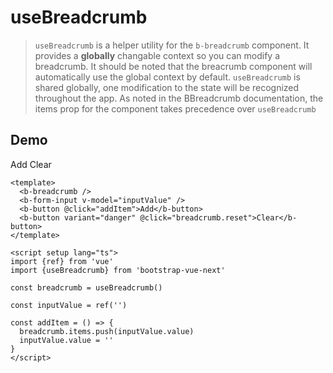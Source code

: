 # useBreadcrumb

> `useBreadcrumb` is a helper utility for the `b-breadcrumb` component. It provides a **globally** changable context so you can modify a breadcrumb. It should be noted that the breacrumb component will automatically use the global context by default. `useBreadcrumb` is shared globally, one modification to the state will be recognized throughout the app. As noted in the BBreadcrumb documentation, the items prop for the component takes precedence over `useBreadcrumb`

## Demo

<b-card>
    <b-breadcrumb />
    <b-form-input v-model="inputValue" />
    <b-button @click="addItem">Add</b-button>
    <b-button variant="danger" @click="breadcrumb.reset">Clear</b-button>
</b-card>

```vue
<template>
  <b-breadcrumb />
  <b-form-input v-model="inputValue" />
  <b-button @click="addItem">Add</b-button>
  <b-button variant="danger" @click="breadcrumb.reset">Clear</b-button>
</template>

<script setup lang="ts">
import {ref} from 'vue'
import {useBreadcrumb} from 'bootstrap-vue-next'

const breadcrumb = useBreadcrumb()

const inputValue = ref('')

const addItem = () => {
  breadcrumb.items.push(inputValue.value)
  inputValue.value = ''
}
</script>
```

<script setup lang="ts">
import {ref} from 'vue'
import {BBreadcrumb, BButton, BFormInput, BFormGroup, BCard, useBreadcrumb} from 'bootstrap-vue-next'

const breadcrumb = useBreadcrumb()

const inputValue = ref('')

const addItem = () => {
    breadcrumb.items.push(inputValue.value)
    inputValue.value = ''
}
</script>
